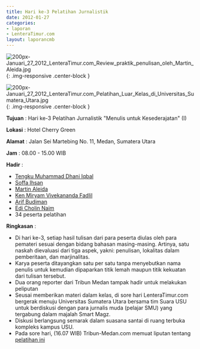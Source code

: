 ```yaml
---
title: Hari ke-3 Pelatihan Jurnalistik
date: 2012-01-27
categories:
- laporan
- LenteraTimur.com
layout: laporancmb
---
```



![200px-Januari_27_2012_LenteraTimur.com_Review_praktik_penulisan_oleh_Martin_Aleida.jpg](/uploads/200px-Januari_27_2012_LenteraTimur.com_Review_praktik_penulisan_oleh_Martin_Aleida.jpg){: .img-responsive .center-block }

![200px-Januari_27_2012_LenteraTimur.com_Pelatihan_Luar_Kelas_di_Universitas_Sumatera_Utara.jpg](/uploads/200px-Januari_27_2012_LenteraTimur.com_Pelatihan_Luar_Kelas_di_Universitas_Sumatera_Utara.jpg){: .img-responsive .center-block }


**Tujuan** : Hari ke-3 Pelatihan Jurnalistik "Menulis untuk Kesederajatan" (I) 

**Lokasi** : Hotel Cherry Green

**Alamat** : Jalan Sei Martebing No. 11, Medan, Sumatera Utara

**Jam** : 08.00 - 15.00 WIB

**Hadir** :  
* [Tengku Muhammad Dhani Iqbal](http://wiki.ciptamedia.org/wiki/Tengku_Muhammad_Dhani_Iqbal)
* [Soffa Ihsan](http://wiki.ciptamedia.org/wiki/Soffa_Ihsan)
* [Martin Aleida](http://wiki.ciptamedia.org/wiki/Martin_Aleida)
* [Ken Miryam Vivekananda Fadlil](http://wiki.ciptamedia.org/wiki/Ken_Miryam_Vivekananda_Fadlil)
* [Arif Budiman](http://wiki.ciptamedia.org/wiki/Arif_Budiman)
* [Edi Cholin Naim](http://wiki.ciptamedia.org/wiki/Edi_Cholin_Naim)
* 34 peserta pelatihan

**Ringkasan** : 
* Di hari ke-3, setiap hasil tulisan dari para peserta diulas oleh para pemateri sesuai dengan bidang bahasan masing-masing. Artinya, satu naskah dievaluasi dari tiga aspek, yakni: penulisan, lokalitas dalam pemberitaan, dan marjinalitas.
* Karya peserta ditayangkan satu per satu tanpa menyebutkan nama penulis untuk kemudian dipaparkan titik lemah maupun titik kekuatan dari tulisan tersebut.
* Dua orang reporter dari Tribun Medan tampak hadir untuk melakukan peliputan
* Seusai memberikan materi dalam kelas, di sore hari LenteraTimur.com bergerak menuju Universitas Sumatera Utara bersama tim Suara USU untuk berdiskusi dengan para jurnalis muda (pelajar SMU) yang tergabung dalam majalah Smart Magz.
* Diskusi berlangsung semarak dalam suasana santai di ruang terbuka kompleks kampus USU.
* Pada sore hari, (16.07 WIB) Tribun-Medan.com memuat liputan tentang [pelatihan ini](http://medan.tribunnews.com/2012/01/27/pemerintah-dan-masyarakat-dalam-porsi-tulisan)
